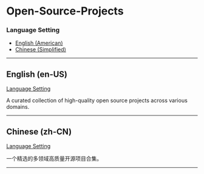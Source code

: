 # Open-Source-Projects

### Language Setting

- [English (American)](#english-en-us "American ENglish")
- [Chinese (Simplified)](#chinese-zh-cn "简体中文")

---

## English (en-US)

[Language Setting](#language-setting)

A curated collection of high-quality open source projects across various domains.

---

## Chinese (zh-CN)

[Language Setting](#language-setting)

一个精选的多领域高质量开源项目合集。

---
